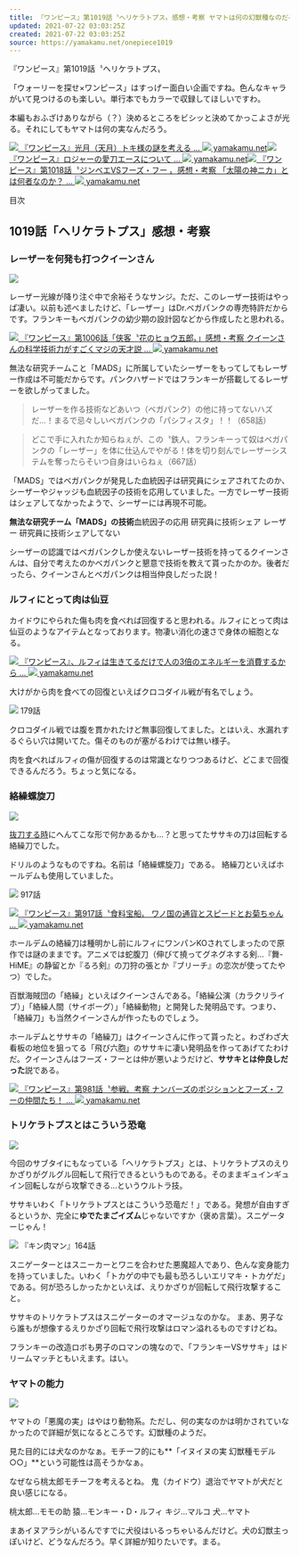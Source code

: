 ```yaml
---
title: 『ワンピース』第1019話〝ヘリケラトプス〟感想・考察 ヤマトは何の幻獣種なのだろうか？
updated: 2021-07-22 03:03:25Z
created: 2021-07-22 03:03:25Z
source: https://yamakamu.net/onepiece1019
---
```


『ワンピース』第1019話〝ヘリケラトプス〟

「ウォーリーを探せ×ワンピース」はすっげー面白い企画ですね。色んなキャラがいて見つけるのも楽しい。単行本でもカラーで収録してほしいですわ。

本編もおふざけありながら（？）決めるところをビシッと決めてかっこよさが光る。それにしてもヤマトは何の実なんだろう。

[![](https://yamakamu.net/wp-content/uploads/2019/12/5-320x180.jpg) 『ワンピース』光月（天月）トキ様の謎を考える  ...     ![](https://www.google.com/s2/favicons?domain=yamakamu.net)  yamakamu.net](https://yamakamu.net/onepiecetoki)[![](https://yamakamu.net/wp-content/uploads/2021/07/A1BF9aOfUL.jpg._SX840_CR4420282271_-120x68.jpg) 『ワンピース』ロジャーの愛刀エースについて  ...     ![](https://www.google.com/s2/favicons?domain=yamakamu.net)  yamakamu.net](https://yamakamu.net/onepieceswordsace)[![](https://yamakamu.net/wp-content/uploads/2021/07/1-8-320x180.jpg) 『ワンピース』第1018話〝ジンベエVSフーズ・フー 〟感想・考察 「太陽の神ニカ」とは何者なのか？  ...     ![](https://www.google.com/s2/favicons?domain=yamakamu.net)  yamakamu.net](https://yamakamu.net/onepiece1018)

目次

## 1019話「ヘリケラトプス」感想・考察

### レーザーを何発も打つクイーンさん

![](https://yamakamu.net/wp-content/uploads/2021/07/1-27.jpg)

レーザー光線が降り注ぐ中で余裕そうなサンジ。ただ、このレーザー技術はやっぱ凄い。以前も述べましたけど、「レーザー」はDr.ベガパンクの専売特許だからです。フランキーもベガパンクの幼少期の設計図などから作成したと思われる。

[![](https://yamakamu.net/wp-content/uploads/2021/03/3-9-320x180.jpg) 『ワンピース』第1006話「侠客〝花のヒョウ五郎〟」感想・考察 クイーンさんの科学技術力がすごくマジの天才説  ...     ![](https://www.google.com/s2/favicons?domain=yamakamu.net)  yamakamu.net](https://yamakamu.net/onepiece1006#i-2)

無法な研究チームこと「MADS」に所属していたシーザーをもってしてもレーザー作成は不可能だからです。パンクハザードではフランキーが搭載してるレーザーを欲しがってました。

> レーザーを作る技術などあいつ（ベガパンク）の他に持ってないハズだ…！まるで忌々しいベガパンクの「パシフィスタ」！！（658話）

> どこで手に入れたか知らねぇが、この〝鉄人〟フランキーって奴はベガパンクの「レーザー」を体に仕込んでやがる！体を切り刻んでレーザーシステムを奪ったらそいつ自身はいらねぇ（667話）

「MADS」ではベガパンクが発見した血統因子は研究員にシェアされてたのか、シーザーやジャッジも血統因子の技術を応用していました。一方でレーザー技術はシェアしてなかったようで、シーザーには再現不可能。

**無法な研究チーム「MADS」の技術**血統因子の応用 研究員に技術シェア
レーザー 研究員に技術シェアしてない

シーザーの認識ではベガパンクしか使えないレーザー技術を持ってるクイーンさんは、自分で考えたのかベガパンクと懇意で技術を教えて貰ったかのか。後者だったら、クイーンさんとベガパンクは相当仲良しだった説！

### ルフィにとって肉は仙豆

カイドウにやられた傷も肉を食べれば回復すると思われる。ルフィにとって肉は仙豆のようなアイテムとなっております。物凄い消化の速さで身体の細胞となる。

[![](https://yamakamu.net/wp-content/uploads/2017/01/16-4-320x180.gif) 『ワンピース』、ルフィは生きてるだけで人の3倍のエネルギーを消費するから  ...     ![](https://www.google.com/s2/favicons?domain=yamakamu.net)  yamakamu.net](https://yamakamu.net/onepiecemesi)

大けがから肉を食べての回復といえばクロコダイル戦が有名でしょう。

![](https://yamakamu.net/wp-content/uploads/2021/07/2-32.jpg)
179話

クロコダイル戦では腹を貫かれたけど無事回復してました。とはいえ、水漏れするぐらい穴は開いてた。傷そのものが塞がるわけでは無い様子。

肉を食べればルフィの傷が回復するのは常識となりつつあるけど、どこまで回復できるんだろう。ちょっと気になる。

### 絡繰螺旋刀

![](https://yamakamu.net/wp-content/uploads/2021/07/3-26.jpg)

[抜刀する時](https://yamakamu.net/onepiece996#i-3)にへんてこな形で何かあるかも…？と思ってたササキの刀は回転する絡繰刀でした。

ドリルのようなものですね。名前は「絡繰螺旋刀」である。
絡繰刀といえばホールデムも使用していました。

![](https://yamakamu.net/wp-content/uploads/2021/07/4-25.jpg)
917話

[![](https://yamakamu.net/wp-content/uploads/2018/09/1-11-120x68.gif) 『ワンピース』第917話〝食料宝船〟 ワノ国の通貨とスピードとお菊ちゃん  ...     ![](https://www.google.com/s2/favicons?domain=yamakamu.net)  yamakamu.net](https://yamakamu.net/onepiece917)

ホールデムの絡繰刀は種明かし前にルフィにワンパンKOされてしまったので原作では謎のままです。アニメでは蛇腹刀（伸びて撓ってグネグネする剣…『舞-HiME』の静留とか『るろ剣』の刀狩の張とか『ブリーチ』の恋次が使ってたやつ）でした。

百獣海賊団の「絡繰」といえばクイーンさんである。「絡繰公演（カラクリライブ）」「絡繰人間（サイボーグ）」「絡繰動物」と開発した発明品です。つまり、「絡繰刀」も当然クイーンさんが作ったものでしょう。

ホールデムとササキの「絡繰刀」はクイーンさんに作って貰ったと。わざわざ大看板の地位を狙ってる「飛び六胞」のササキに凄い発明品を作ってあげてたわけだ。クイーンさんはフーズ・フーとは仲が悪いようだけど、**ササキとは仲良しだった**説である。

[![](https://yamakamu.net/wp-content/uploads/2020/06/1-8-320x180.jpg) 『ワンピース』第981話〝参戦〟考察 ナンバーズのポジションとフーズ・フーの仲間たち！  ...     ![](https://www.google.com/s2/favicons?domain=yamakamu.net)  yamakamu.net](https://yamakamu.net/onepiece981)

### トリケラトプスとはこういう恐竜

![](https://yamakamu.net/wp-content/uploads/2021/07/5-18.jpg)

今回のサブタイにもなっている「ヘリケラトプス」とは、トリケラトプスのえりかざりがグルグル回転して飛行できるというものである。そのままギュインギュイン回転しながら攻撃できる…というウルトラ技。

ササキいわく「トリケラトプスとはこういう恐竜だ！」である。発想が自由すぎるというか、完全に**ゆでたまごイズム**じゃないですか（褒め言葉）。スニゲーターじゃん！

![](https://yamakamu.net/wp-content/uploads/2021/07/6-18.jpg)
『キン肉マン』164話

スニゲーターとはスニーカーとワニを合わせた悪魔超人であり、色んな変身能力を持っていました。いわく「トカゲの中でも最も恐ろしいエリマキ・トカゲだ」である。何が恐ろしかったかといえば、えりかざりが回転して飛行攻撃すること。

ササキのトリケラトプスはスニゲーターのオマージュなのかな。
まあ、男子なら誰もが想像するえりかざり回転で飛行攻撃はロマン溢れるものですけどね。

フランキーの改造ロボも男子のロマンの塊なので、「フランキーVSササキ」はドリームマッチともいえます。はい。

### ヤマトの能力

![](https://yamakamu.net/wp-content/uploads/2021/07/7-13.jpg)

ヤマトの「悪魔の実」はやはり動物系。ただし、何の実なのかは明かされていなかったので詳細が気になるところです。幻獣種のようだ。

見た目的には犬なのかなぁ。モチーフ的にも**「イヌイヌの実 幻獣種モデル○○」**という可能性は高そうかなぁ。

なぜなら桃太郎モチーフを考えるとね。
鬼（カイドウ）退治でヤマトが犬だと良い感じになる。

桃太郎…モモの助
猿…モンキー・D・ルフィ
キジ…マルコ
犬…ヤマト

まあイヌアラシがいるんですでに犬役はいるっちゃいるんだけど。犬の幻獣主っぽいけど、どうなんだろう。早く詳細が知りたいです。まる。